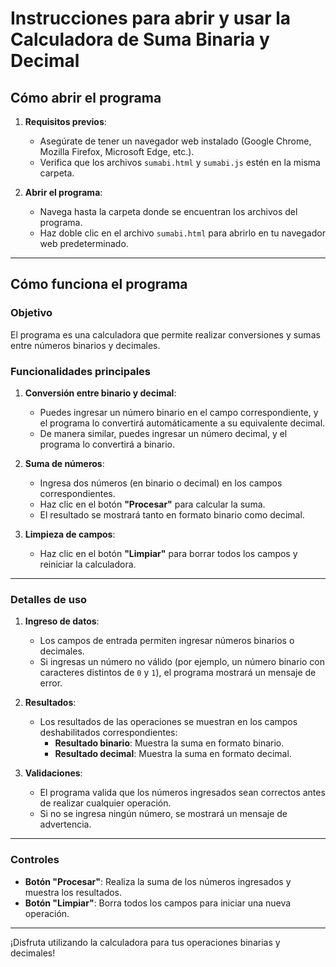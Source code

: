 # Instrucciones para abrir y usar la Calculadora de Suma Binaria y Decimal

## Cómo abrir el programa

1. **Requisitos previos**:
   - Asegúrate de tener un navegador web instalado (Google Chrome, Mozilla Firefox, Microsoft Edge, etc.).
   - Verifica que los archivos `sumabi.html` y `sumabi.js` estén en la misma carpeta.

2. **Abrir el programa**:
   - Navega hasta la carpeta donde se encuentran los archivos del programa.
   - Haz doble clic en el archivo `sumabi.html` para abrirlo en tu navegador web predeterminado.

---

## Cómo funciona el programa

### Objetivo
El programa es una calculadora que permite realizar conversiones y sumas entre números binarios y decimales.

### Funcionalidades principales
1. **Conversión entre binario y decimal**:
   - Puedes ingresar un número binario en el campo correspondiente, y el programa lo convertirá automáticamente a su equivalente decimal.
   - De manera similar, puedes ingresar un número decimal, y el programa lo convertirá a binario.

2. **Suma de números**:
   - Ingresa dos números (en binario o decimal) en los campos correspondientes.
   - Haz clic en el botón **"Procesar"** para calcular la suma.
   - El resultado se mostrará tanto en formato binario como decimal.

3. **Limpieza de campos**:
   - Haz clic en el botón **"Limpiar"** para borrar todos los campos y reiniciar la calculadora.

---

### Detalles de uso
1. **Ingreso de datos**:
   - Los campos de entrada permiten ingresar números binarios o decimales.
   - Si ingresas un número no válido (por ejemplo, un número binario con caracteres distintos de `0` y `1`), el programa mostrará un mensaje de error.

2. **Resultados**:
   - Los resultados de las operaciones se muestran en los campos deshabilitados correspondientes:
     - **Resultado binario**: Muestra la suma en formato binario.
     - **Resultado decimal**: Muestra la suma en formato decimal.

3. **Validaciones**:
   - El programa valida que los números ingresados sean correctos antes de realizar cualquier operación.
   - Si no se ingresa ningún número, se mostrará un mensaje de advertencia.

---

### Controles
- **Botón "Procesar"**: Realiza la suma de los números ingresados y muestra los resultados.
- **Botón "Limpiar"**: Borra todos los campos para iniciar una nueva operación.

---

¡Disfruta utilizando la calculadora para tus operaciones binarias y decimales!